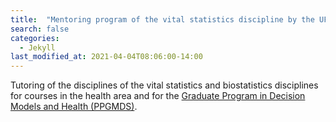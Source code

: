 ```yaml
---
title:  "Mentoring program of the vital statistics discipline by the UFPB statistics department - completed "
search: false
categories: 
  - Jekyll
last_modified_at: 2021-04-04T08:06:00-14:00
---
```

Tutoring of the disciplines of the vital statistics and biostatistics disciplines for courses in the health area and for the [Graduate Program in Decision Models and Health (PPGMDS)](https://sigaa.ufpb.br/sigaa/public/programa/portal.jsf?id=1895).
